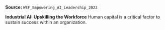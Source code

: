 **Source:** `WEF_Empowering_AI_Leadership_2022`

**Industrial AI: Upskilling the Workforce**
Human capital is a critical factor to sustain success within an organization.
